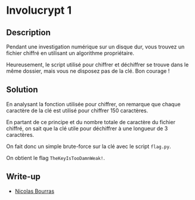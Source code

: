 # Involucrypt 1

## Description

Pendant une investigation numérique sur un disque dur, vous trouvez un fichier chiffré en utilisant un algorithme propriétaire.

Heureusement, le script utilisé pour chiffrer et déchiffrer se trouve dans le même dossier, mais vous ne disposez pas de la clé. Bon courage !

## Solution

En analysant la fonction utilisée pour chiffrer, on remarque que chaque caractère de la clé est utilisé pour chiffrer 150 caractères.

En partant de ce principe et du nombre totale de caractère du fichier chiffré, on sait que la clé utile pour déchiffrer à une longueur de 3 caractères.

On fait donc un simple brute-force sur la clé avec le script `flag.py`.

On obtient le flag `TheKeyIsTooDamnWeak!`.

## Write-up

- [Nicolas Bourras](https://nicolasb.fr/blog/writeup-dghack-involucrypt-1/)
